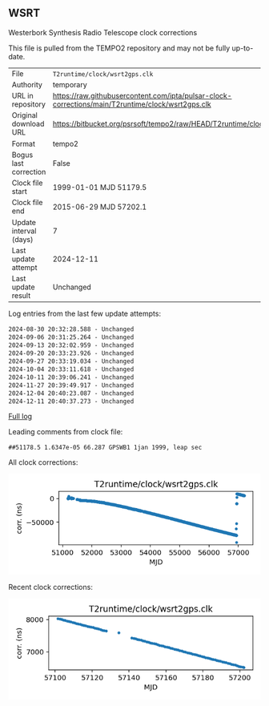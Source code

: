 
## WSRT

Westerbork Synthesis Radio Telescope clock corrections

This file is pulled from the TEMPO2 repository and may not be fully
up-to-date.

|     |     |
|:--- |:--- |
| File | `T2runtime/clock/wsrt2gps.clk` |
| Authority | temporary |
| URL in repository | <https://raw.githubusercontent.com/ipta/pulsar-clock-corrections/main/T2runtime/clock/wsrt2gps.clk> |
| Original download URL | <https://bitbucket.org/psrsoft/tempo2/raw/HEAD/T2runtime/clock/wsrt2gps.clk> |
| Format | tempo2 |
| Bogus last correction | False |
| Clock file start | 1999-01-01 MJD 51179.5 |
| Clock file end | 2015-06-29 MJD 57202.1 |
| Update interval (days) | 7 |
| Last update attempt | 2024-12-11 |
| Last update result | Unchanged |

Log entries from the last few update attempts:
```
2024-08-30 20:32:28.588 - Unchanged
2024-09-06 20:31:25.264 - Unchanged
2024-09-13 20:32:02.959 - Unchanged
2024-09-20 20:33:23.926 - Unchanged
2024-09-27 20:33:19.034 - Unchanged
2024-10-04 20:33:11.618 - Unchanged
2024-10-11 20:39:06.241 - Unchanged
2024-11-27 20:39:49.917 - Unchanged
2024-12-04 20:40:23.087 - Unchanged
2024-12-11 20:40:37.273 - Unchanged
```
[Full log](https://raw.githubusercontent.com/ipta/pulsar-clock-corrections/main/log/T2runtime/clock/wsrt2gps.clk.log)

Leading comments from clock file:

    ##51178.5 1.6347e-05 66.287 GPSWB1 1jan 1999, leap sec



All clock corrections:

![plot of all clock corrections](wsrt2gps.clk.png "All corrections")

Recent clock corrections:

![plot of recent clock corrections](wsrt2gps.clk.short.png "Recent corrections")

